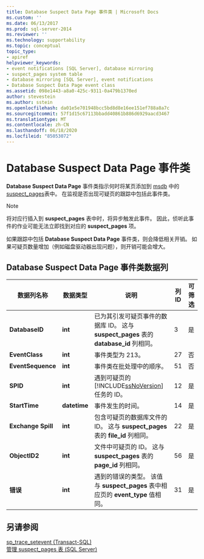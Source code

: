 ```yaml
---
title: Database Suspect Data Page 事件类 | Microsoft Docs
ms.custom: ''
ms.date: 06/13/2017
ms.prod: sql-server-2014
ms.reviewer: ''
ms.technology: supportability
ms.topic: conceptual
topic_type:
- apiref
helpviewer_keywords:
- event notifications [SQL Server], database mirroring
- suspect_pages system table
- database mirroring [SQL Server], event notifications
- Database Suspect Data Page event class
ms.assetid: 098e1443-a8a0-425c-9311-0a479b1370ed
author: stevestein
ms.author: sstein
ms.openlocfilehash: da01e5e701948bcc5bd8d8e16ee151ef788a8a7c
ms.sourcegitcommit: 57f1d15c67113bbadd40861b886d6929aacd3467
ms.translationtype: MT
ms.contentlocale: zh-CN
ms.lasthandoff: 06/18/2020
ms.locfileid: "85053072"
---
```

# <a name="database-suspect-data-page-event-class"></a>Database Suspect Data Page 事件类
  **Database Suspect Data Page** 事件类指示何时将某页添加到 [msdb](/sql/relational-databases/system-tables/suspect-pages-transact-sql) 中的 [suspect_pages](../databases/msdb-database.md)表中。 在监视是否出现可疑页的跟踪中包括此事件类。  
  
> [!NOTE]  
>  将对应行插入到 **suspect_pages** 表中时，将异步触发此事件。 因此，侦听此事件的作业可能无法立即找到对应的 **suspect_pages** 项。  
  
 如果跟踪中包括 **Database Suspect Data Page** 事件类，则会降低相关开销。 如果可疑页数量增加（例如磁盘驱动器出现问题），则开销可能会增大。  
  
## <a name="database-suspect-data-page-event-class-data-columns"></a>Database Suspect Data Page 事件类数据列  
  
|数据列名称|数据类型|说明|列 ID|可筛选|  
|----------------------|---------------|-----------------|---------------|----------------|  
|**DatabaseID**|**int**|已为其引发可疑页事件的数据库 ID。 这与 **suspect_pages** 表的 **database_id** 列相同。|3|是|  
|**EventClass**|**int**|事件类型为 213。|27|否|  
|**EventSequence**|**int**|事件类在批处理中的顺序。|51|否|  
|**SPID**|**int**|遇到可疑页的 [!INCLUDE[ssNoVersion](../../includes/ssnoversion-md.md)] 任务的 ID。|12|是|  
|**StartTime**|**datetime**|事件发生的时间。|14|是|  
|**Exchange Spill**|**int**|包含可疑页的数据库文件的 ID。 这与 **suspect_pages** 表的 **file_id** 列相同。|22|是|  
|**ObjectID2**|**int**|文件中可疑页的 ID。 这与 **suspect_pages** 表的 **page_id** 列相同。|56|是|  
|**错误**|**int**|遇到的错误的类型。 该值与 **suspect_pages** 表中相应页的 **event_type** 值相同。|31|是|  
  
## <a name="see-also"></a>另请参阅  
 [sp_trace_setevent (Transact-SQL)](/sql/relational-databases/system-stored-procedures/sp-trace-setevent-transact-sql)   
 [管理 suspect_pages 表 (SQL Server)](../backup-restore/manage-the-suspect-pages-table-sql-server.md)  
  
  
